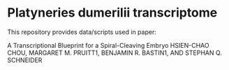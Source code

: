 # Platyneries dumerilii transcriptome

This repository provides data/scripts used in paper: 

A Transcriptional Blueprint for a Spiral-Cleaving Embryo
HSIEN-CHAO CHOU, MARGARET M. PRUITT1, BENJAMIN R. BASTIN1, AND STEPHAN Q. SCHNEIDER
